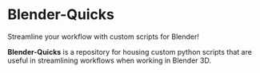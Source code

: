 # Blender-Quicks
Streamline your workflow with custom scripts for Blender!

**Blender-Quicks** is a repository for housing custom python scripts that are useful in streamlining workflows when working in Blender 3D.  
